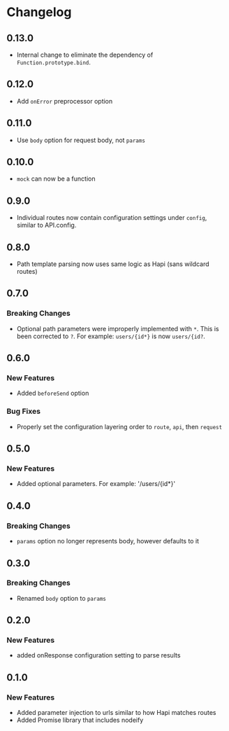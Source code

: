 # Changelog

## 0.13.0

- Internal change to eliminate the dependency of `Function.prototype.bind`.

## 0.12.0

- Add `onError` preprocessor option

## 0.11.0

- Use `body` option for request body, not `params`

## 0.10.0

- `mock` can now be a function

## 0.9.0

- Individual routes now contain configuration settings under `config`,
  similar to API.config.

## 0.8.0

- Path template parsing now uses same logic as Hapi (sans wildcard routes)

## 0.7.0

### Breaking Changes

- Optional path parameters were improperly implemented with `*`. This is been corrected to `?`. For example: `users/{id*}` is now `users/{id?`.

## 0.6.0

### New Features

- Added `beforeSend` option

### Bug Fixes

- Properly set the configuration layering order to `route`, `api`, then `request`

## 0.5.0

### New Features

- Added optional parameters. For example: '/users/{id*}'

## 0.4.0

### Breaking Changes

- `params` option no longer represents body, however defaults to it

## 0.3.0

### Breaking Changes

- Renamed `body` option to `params`

## 0.2.0

### New Features

- added onResponse configuration setting to parse results

## 0.1.0

### New Features

- Added parameter injection to urls similar to how Hapi matches routes
- Added Promise library that includes nodeify
